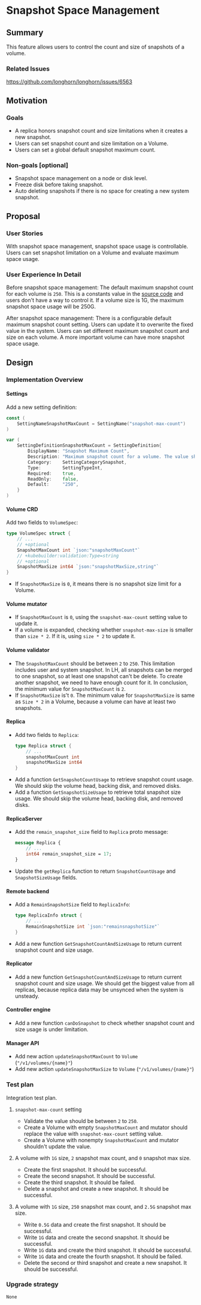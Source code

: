 # Snapshot Space Management

## Summary

This feature allows users to control the count and size of snapshots of a volume.

### Related Issues

https://github.com/longhorn/longhorn/issues/6563

## Motivation

### Goals

- A replica honors snapshot count and size limitations when it creates a new snapshot.
- Users can set snapshot count and size limitation on a Volume.
- Users can set a global default snapshot maximum count.

### Non-goals [optional]

- Snapshot space management on a node or disk level.
- Freeze disk before taking snapshot.
- Auto deleting snapshots if there is no space for creating a new system snapshot.

## Proposal

### User Stories

With snapshot space management, snapshot space usage is controllable. Users can set snapshot limitation on a Volume and evaluate maximum space usage.

### User Experience In Detail

Before snapshot space management:
The default maximum snapshot count for each volume is `250`. This is a constants value in the [source code](https://github.com/longhorn/longhorn-engine/blob/8b4c80ab174b4f454a992ff998b6cb1041faf63d/pkg/replica/replica.go#L33) and users don't have a way to control it. If a volume size is 1G, the maximum snapshot space usage will be 250G.

After snapshot space management:
There is a configurable default maximum snapshot count setting. Users can update it to overwrite the fixed value in the system.
Users can set different maximum snapshot count and size on each volume. A more important volume can have more snapshot space usage.

## Design

### Implementation Overview

#### Settings

Add a new setting definition:

```go
const (
    SettingNameSnapshotMaxCount = SettingName("snapshot-max-count")
)

var (
    SettingDefinitionSnapshotMaxCount = SettingDefinition{
		DisplayName: "Snapshot Maximum Count",
		Description: "Maximum snapshot count for a volume. The value should be between 2 to 250",
		Category:    SettingCategorySnapshot,
		Type:        SettingTypeInt,
		Required:    true,
		ReadOnly:    false,
        Default:     "250",
	}
)
```

#### Volume CRD

Add two fields to `VolumeSpec`:

```go
type VolumeSpec struct {
    // ...
    // +optional
    SnapshotMaxCount int `json:"snapshotMaxCount"`
    // +kubebuilder:validation:Type=string
    // +optional
    SnapshotMaxSize int64 `json:"snapshotMaxSize,string"`
}
```

- If `SnapshotMaxSize` is `0`, it means there is no snapshot size limit for a Volume.

#### Volume mutator

- If `SnapshotMaxCount` is `0`, using the `snapshot-max-count` setting value to update it.
- If a volume is expanded, checking whether `snapshot-max-size` is smaller than `size * 2`. If it is, using `size * 2` to update it.

#### Volume validator

- The `SnapshotMaxCount` should be between `2` to `250`. This limitation includes user and system snapshot. In LH, all snapshots can be merged to one snapshot, so at least one snapshot can't be delete. To create another snapshot, we need to have enough count for it. In conclusion, the minimum value for `SnapshotMaxCount` is `2`.
- If `SnapshotMaxSize` is't `0`. The minimum value for `SnapshotMaxSize` is same as `Size * 2` in a Volume, because a volume can have at least two snapshots.

#### Replica

- Add two fields to `Replica`:
    ```go
    type Replica struct {
        // ...
        snapshotMaxCount int
        snapshotMaxSize int64
    }
    ```
- Add a function `GetSnapshotCountUsage` to retrieve snapshot count usage. We should skip the volume head, backing disk, and removed disks.
- Add a function `GetSnapshotSizeUsage` to retrieve total snapshot size usage. We should skip the volume head, backing disk, and removed disks.

#### ReplicaServer

- Add the `remain_snapshot_size` field to `Replica` proto message:
    ```protobuf
    message Replica {
        // ...
        int64 remain_snapshot_size = 17;
    }
    ```
- Update the `getReplica` function to return `SnapshotCountUsage` and `SnapshotSizeUsage` fields.

#### Remote backend

- Add a `RemainSnapshotSize` field to `ReplicaInfo`:
    ```go
    type ReplicaInfo struct {
        // ...
        RemainSnapshotSize int `json:"remainsnapshotSize"`
    }
    ```
- Add a new function `GetSnapshotCountAndSizeUsage` to return current snapshot count and size usage.

#### Replicator

- Add a new function `GetSnapshotCountAndSizeUsage` to return current snapshot count and size usage. We should get the biggest value from all replicas, because replica data may be unsynced when the system is unsteady.

#### Controller engine

- Add a new function `canDoSnapshot` to check whether snapshot count and size usage is under limitation.

#### Manager API

- Add new action `updateSnapshotMaxCount` to `Volume` (`"/v1/volumes/{name}"`) 
- Add new action `updateSnapshotMaxSize` to `Volume` (`"/v1/volumes/{name}"`) 

### Test plan

Integration test plan.

1. `snapshot-max-count` setting
    - Validate the value should be between `2` to `250`.
    - Create a Volume with empty `SnapshotMaxCount` and mutator should replace the value with `snapshot-max-count` setting value.
    - Create a Volume with nonempty `SnapshotMaxCount` and mutator shouldn't update the value.

2. A volume with `1G` size, `2` snapshot max count, and `0` snapshot max size.
    - Create the first snapshot. It should be successful.
    - Create the second snapshot. It should be successful.
    - Create the third snapshot. It should be failed.
    - Delete a snapshot and create a new snapshot. It should be successful.

3. A volume with `1G` size, `250` snapshot max count, and `2.5G` snapshot max size.
    - Write `0.5G` data and create the first snapshot. It should be successful.
    - Write `1G` data and create the second snapshot. It should be successful.
    - Write `1G` data and create the third snapshot. It should be successful.
    - Write `1G` data and create the fourth snapshot. It should be failed.
    - Delete the second or third snapshot and create a new snapshot. It should be successful.

### Upgrade strategy

`None`
